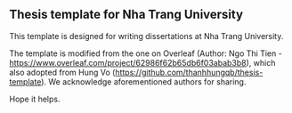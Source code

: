 ## Thesis template for Nha Trang University

This template is designed for writing dissertations at Nha Trang University.

The template is modified from the one on Overleaf (Author: Ngo Thi Tien - https://www.overleaf.com/project/62986f62b65db6f03abab3b8),
which also adopted from Hung Vo (https://github.com/thanhhungqb/thesis-template).
We acknowledge aforementioned authors for sharing.

Hope it helps.




